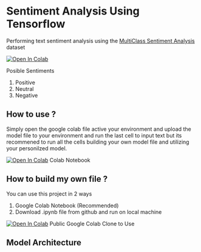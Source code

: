 # Sentiment Analysis Using Tensorflow

Performing text sentiment analysis using the [MultiClass Sentiment Analysis](https://huggingface.co/datasets/Sp1786/multiclass-sentiment-analysis-dataset) dataset 

[![Open In Colab](https://colab.research.google.com/assets/colab-badge.svg)](https://colab.research.google.com/drive/1g4Uumpllutee6sSeJ0PlSoKyYPwClA51?usp=sharing)

Posible Sentiments

1. Positive
2. Neutral
3. Negative

## How to use ?

Simply open the google colab file active your environment and upload the model file to your environment and run the last cell to input text but its recommened to run all the cells building your own model file and utilizing your personilzed model.

[![Open In Colab](https://colab.research.google.com/assets/colab-badge.svg)](https://colab.research.google.com/drive/1g4Uumpllutee6sSeJ0PlSoKyYPwClA51?usp=sharing) Colab Notebook


## How to build my own file ?

You can use this project in 2 ways

1. Google Colab Notebook (Recommended)
2. Download .ipynb file from github and run on local machine

[![Open In Colab](https://colab.research.google.com/assets/colab-badge.svg)](https://colab.research.google.com/drive/1g4Uumpllutee6sSeJ0PlSoKyYPwClA51?usp=sharing) Public Google Colab Clone to Use


## Model Architecture

